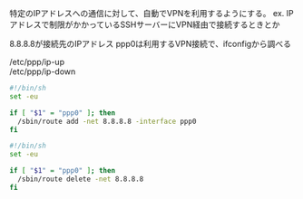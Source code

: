 特定のIPアドレスへの通信に対して、自動でVPNを利用するようにする。
ex. IPアドレスで制限がかかっているSSHサーバーにVPN経由で接続するときとか

8.8.8.8が接続先のIPアドレス
ppp0は利用するVPN接続で、ifconfigから調べる

/etc/ppp/ip-up  
/etc/ppp/ip-down

```sh
#!/bin/sh
set -eu

if [ "$1" = "ppp0" ]; then
  /sbin/route add -net 8.8.8.8 -interface ppp0
fi
```

```sh
#!/bin/sh
set -eu

if [ "$1" = "ppp0" ]; then
  /sbin/route delete -net 8.8.8.8
fi
```
